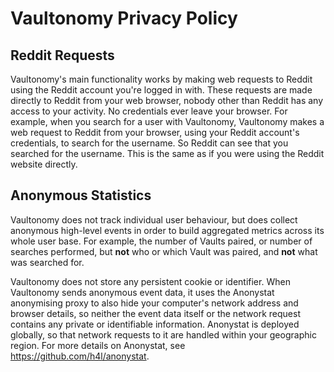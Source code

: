 # Vaultonomy Privacy Policy

## Reddit Requests

Vaultonomy's main functionality works by making web requests to Reddit using the
Reddit account you're logged in with. These requests are made directly to Reddit
from your web browser, nobody other than Reddit has any access to your activity.
No credentials ever leave your browser. For example, when you search for a user
with Vaultonomy, Vaultonomy makes a web request to Reddit from your browser,
using your Reddit account's credentials, to search for the username. So Reddit
can see that you searched for the username. This is the same as if you were
using the Reddit website directly.

## Anonymous Statistics

Vaultonomy does not track individual user behaviour, but does collect anonymous
high-level events in order to build aggregated metrics across its whole user
base. For example, the number of Vaults paired, or number of searches performed,
but **not** who or which Vault was paired, and **not** what was searched for.

Vaultonomy does not store any persistent cookie or identifier. When Vaultonomy
sends anonymous event data, it uses the Anonystat anonymising proxy to also hide
your computer's network address and browser details, so neither the event data
itself or the network request contains any private or identifiable information.
Anonystat is deployed globally, so that network requests to it are handled
within your geographic region. For more details on Anonystat, see
https://github.com/h4l/anonystat.
